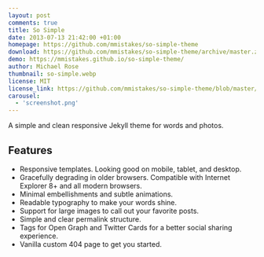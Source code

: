 ```yaml
---
layout: post
comments: true
title: So Simple
date: 2013-07-13 21:42:00 +01:00
homepage: https://github.com/mmistakes/so-simple-theme
download: https://github.com/mmistakes/so-simple-theme/archive/master.zip
demo: https://mmistakes.github.io/so-simple-theme/
author: Michael Rose
thumbnail: so-simple.webp
license: MIT
license_link: https://github.com/mmistakes/so-simple-theme/blob/master/LICENSE
carousel:
  - 'screenshot.png'
---
```


A simple and clean responsive Jekyll theme for words and photos.

## Features

* Responsive templates. Looking good on mobile, tablet, and desktop.
* Gracefully degrading in older browsers. Compatible with Internet Explorer 8+ and all modern browsers.
* Minimal embellishments and subtle animations.
* Readable typography to make your words shine.
* Support for large images to call out your favorite posts.
* Simple and clear permalink structure.
* Tags for Open Graph and Twitter Cards for a better social sharing experience.
* Vanilla custom 404 page to get you started.
